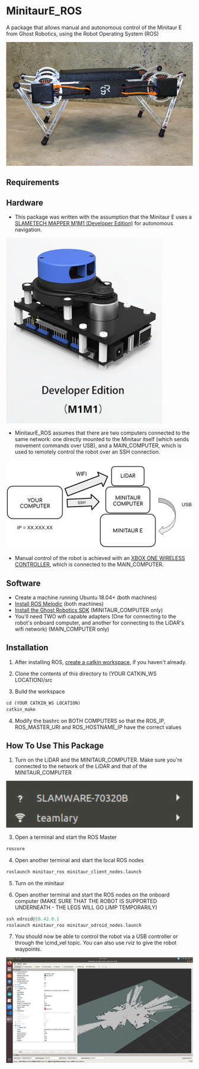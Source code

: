 # MinitaurE_ROS
A package that allows manual and autonomous control of the Minitaur E from Ghost Robotics, using the Robot Operating System (ROS)

![Robot Image](images/minitaur.jpeg)

## Requirements
## Hardware
* This package was written with the assumption that the Minitaur E uses a [SLAMETECH MAPPER M1M1 (Developer Edition)](https://www.slamtec.com/en/Lidar/Mapper) for autonomous navigation. 

![Mapper Image](images/mapper.png)

* MinitaurE_ROS assumes that there are two computers connected to the same network: one directly mounted to the Minitaur itself (which sends movement commands over USB), and a MAIN_COMPUTER, which is used to remotely control the robot over an SSH connection. 

![Network Image](images/comp_network.png)

* Manual control of the robot is achieved with an [XBOX ONE WIRELESS CONTROLLER](https://www.amazon.com/Xbox-Wireless-Controller-Black-one/dp/B01LPZM7VI?th=1), which is connected to the MAIN_COMPUTER.

## Software
* Create a machine running Ubuntu 18.04+ (both machines)
* [Install ROS Melodic](http://wiki.ros.org/melodic/Installation/Ubuntu) (both machines)
* [Install the Ghost Robotics SDK](https://gitlab.com/ghostrobotics/SDK/-/jobs/artifacts/master/download?job=deploy_artifact) (MINITAUR_COMPUTER only)
* You'll need TWO wifi capable adapters (One for connecting to the robot's onboard computer, and another for connecting to the LiDAR's wifi network) (MAIN_COMPUTER only)

## Installation
1. After installing ROS, [create a catkin workspace](http://wiki.ros.org/catkin/Tutorials/create_a_workspace), if you haven't already.

2. Clone the contents of this directory to (YOUR CATKIN_WS LOCATION)/src

3. Build the workspace 
```python
cd (YOUR CATKIN_WS LOCATION)
catkin_make
```

4. Modify the bashrc on BOTH COMPUTERS so that the ROS_IP, ROS_MASTER_URI and ROS_HOSTNAME_IP have the correct values 

## How To Use This Package
1. Turn on the LiDAR and the MINITAUR_COMPUTER. Make sure you're connected to the network of the LiDAR and that of the MINITAUR_COMPUTER

![Both Nets](images/wifi_nets.png)

3. Open a terminal and start the ROS Master
```python
roscore
```

4. Open another terminal and start the local ROS nodes 
```python
roslaunch minitaur_ros minitaur_client_nodes.launch
```

5. Turn on the minitaur

6. Open another terminal and start the ROS nodes on the onboard computer (MAKE SURE THAT THE ROBOT IS SUPPORTED UNDERNEATH - THE LEGS WILL GO LIMP TEMPORARILY) 
```python
ssh odroid@10.42.0.1
roslaunch minitaur_ros minitaur_odroid_nodes.launch
```

7. You should now be able to control the robot via a USB controller or through the \cmd_vel topic. You can also use rviz to give the robot waypoints.


![Interface](images/rviz.png)

